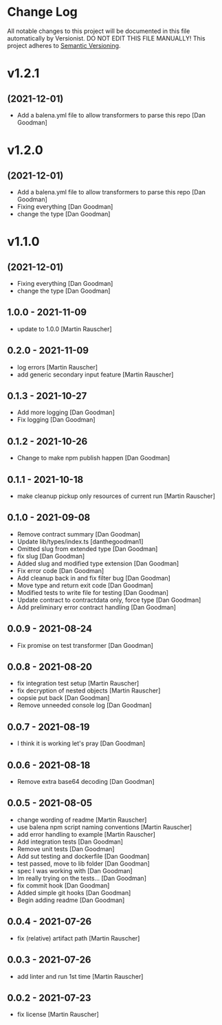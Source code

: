 # Change Log

All notable changes to this project will be documented in this file
automatically by Versionist. DO NOT EDIT THIS FILE MANUALLY!
This project adheres to [Semantic Versioning](http://semver.org/).

# v1.2.1
## (2021-12-01)

* Add a balena.yml file to allow transformers to parse this repo [Dan Goodman]

# v1.2.0
## (2021-12-01)

* Add a balena.yml file to allow transformers to parse this repo [Dan Goodman]
* Fixing everything [Dan Goodman]
* change the type [Dan Goodman]

# v1.1.0
## (2021-12-01)

* Fixing everything [Dan Goodman]
* change the type [Dan Goodman]

## 1.0.0 - 2021-11-09

* update to 1.0.0 [Martin Rauscher]

## 0.2.0 - 2021-11-09

* log errors [Martin Rauscher]
* add generic secondary input feature [Martin Rauscher]

## 0.1.3 - 2021-10-27

* Add more logging [Dan Goodman]
* Fix logging [Dan Goodman]

## 0.1.2 - 2021-10-26

* Change to make npm publish happen [Dan Goodman]

## 0.1.1 - 2021-10-18

* make cleanup pickup only resources of current run [Martin Rauscher]

## 0.1.0 - 2021-09-08

* Remove contract summary [Dan Goodman]
* Update lib/types/index.ts [danthegoodman1]
* Omitted slug from extended type [Dan Goodman]
* fix slug [Dan Goodman]
* Added slug and modified type extension [Dan Goodman]
* Fix error code [Dan Goodman]
* Add cleanup back in and fix filter bug [Dan Goodman]
* Move type and return exit code [Dan Goodman]
* Modified tests to write file for testing [Dan Goodman]
* Update contract to contractdata only, force type [Dan Goodman]
* Add preliminary error contract handling [Dan Goodman]

## 0.0.9 - 2021-08-24

* Fix promise on test transformer [Dan Goodman]

## 0.0.8 - 2021-08-20

* fix integration test setup [Martin Rauscher]
* fix decryption of nested objects [Martin Rauscher]
* oopsie put back [Dan Goodman]
* Remove unneeded console log [Dan Goodman]

## 0.0.7 - 2021-08-19

* I think it is working let's pray [Dan Goodman]

## 0.0.6 - 2021-08-18

* Remove extra base64 decoding [Dan Goodman]

## 0.0.5 - 2021-08-05

* change wording of readme [Martin Rauscher]
* use balena npm script naming conventions [Martin Rauscher]
* add error handling to example [Martin Rauscher]
* Add integration tests [Dan Goodman]
* Remove unit tests [Dan Goodman]
* Add sut testing and dockerfile [Dan Goodman]
* test passed, move to lib folder [Dan Goodman]
* spec I was working with [Dan Goodman]
* Im really trying on the tests... [Dan Goodman]
* fix commit hook [Dan Goodman]
* Added simple git hooks [Dan Goodman]
* Begin adding readme [Dan Goodman]

## 0.0.4 - 2021-07-26

* fix (relative) artifact path [Martin Rauscher]

## 0.0.3 - 2021-07-26

* add linter and run 1st time [Martin Rauscher]

## 0.0.2 - 2021-07-23

* fix license [Martin Rauscher]
